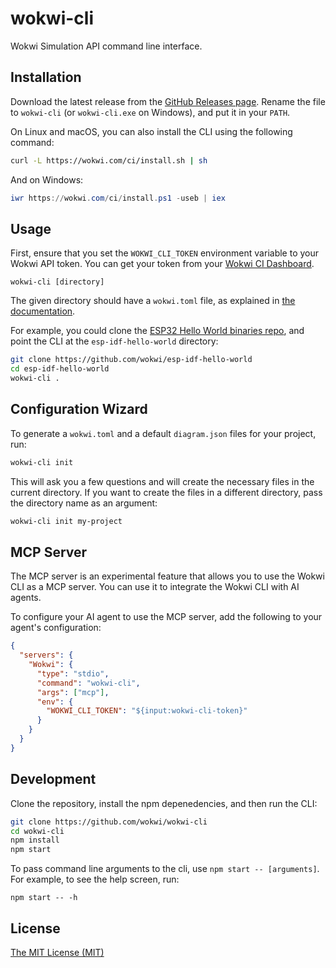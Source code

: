 # wokwi-cli


Wokwi Simulation API command line interface.

## Installation

Download the latest release from the [GitHub Releases page](https://github.com/wokwi/wokwi-cli/releases/latest). Rename the file to `wokwi-cli` (or `wokwi-cli.exe` on Windows), and put it in your `PATH`.

On Linux and macOS, you can also install the CLI using the following command:

```bash
curl -L https://wokwi.com/ci/install.sh | sh
```

And on Windows:

```powershell
iwr https://wokwi.com/ci/install.ps1 -useb | iex
```

## Usage

First, ensure that you set the `WOKWI_CLI_TOKEN` environment variable to your Wokwi API token. You can get your token from your [Wokwi CI Dashboard](https://wokwi.com/dashboard/ci).

```
wokwi-cli [directory]
```

The given directory should have a `wokwi.toml` file, as explained in [the documentation](https://docs.wokwi.com/vscode/project-config#wokwitoml).

For example, you could clone the [ESP32 Hello World binaries repo](https://github.com/wokwi/esp-idf-hello-world), and point the CLI at the `esp-idf-hello-world` directory:

```bash
git clone https://github.com/wokwi/esp-idf-hello-world
cd esp-idf-hello-world
wokwi-cli .
```

## Configuration Wizard

To generate a `wokwi.toml` and a default `diagram.json` files for your project, run:

```bash
wokwi-cli init
```

This will ask you a few questions and will create the necessary files in the current directory. If you want to create the files in a different directory, pass the directory name as an argument:

```bash
wokwi-cli init my-project
```

## MCP Server

The MCP server is an experimental feature that allows you to use the Wokwi CLI as a MCP server. You can use it to integrate the Wokwi CLI with AI agents.

To configure your AI agent to use the MCP server, add the following to your agent's configuration:

```json
{
  "servers": {
    "Wokwi": {
      "type": "stdio",
      "command": "wokwi-cli",
      "args": ["mcp"],
      "env": {
        "WOKWI_CLI_TOKEN": "${input:wokwi-cli-token}"
      }
    }
  }
}
```


## Development

Clone the repository, install the npm depenedencies, and then run the CLI:

```bash
git clone https://github.com/wokwi/wokwi-cli
cd wokwi-cli
npm install
npm start
```

To pass command line arguments to the cli, use `npm start -- [arguments]`. For example, to see the help screen, run:

```
npm start -- -h
```

## License

[The MIT License (MIT)](LICENSE)
